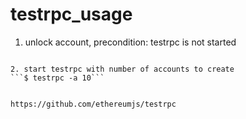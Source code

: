 # testrpc_usage

1. unlock account, precondition: testrpc is not started
```$ testrpc --secure -u 0 -u 1 ...

2. start testrpc with number of accounts to create
```$ testrpc -a 10```


https://github.com/ethereumjs/testrpc
